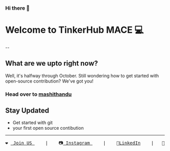### Hi there 👋

# Welcome to TinkerHub MACE 💻
--

## What are we upto right now?

Well, it's halfway through October. Still wondering how to get started with open-source contribution?
We've got you!

### Head over to <a href="https://github.com/tinkerhubmace/mashithandu"> mashithandu </a>
## Stay Updated
  
  - Get started with git
  - your first open source contibution 




---
<pre>
❤️ <a href="https://linktr.ee/tinkerhub.mace"> Join US </a>    |    📷<a href="https://www.instagram.com/tinkerhub.mace/"> Instagram </a>    |    💼<a href="https://www.linkedin.com/company/tinkerhub-mace">LinkedIn</a>    |   🐥<a href="https://twitter.com/TinkerhubMace">Twitter</a>    
</pre>



<!--
**tinkerhubmace/tinkerhubmace** is a ✨ _special_ ✨ repository because its `README.md` (this file) appears on your GitHub profile.

Here are some ideas to get you started:

- 🔭 I’m currently working on ...
- 🌱 I’m currently learning ...
- 👯 I’m looking to collaborate on ...
- 🤔 I’m looking for help with ...
- 💬 Ask me about ...
- 📫 How to reach me: ...
- 😄 Pronouns: ...
- ⚡ Fun fact: ...
-->

